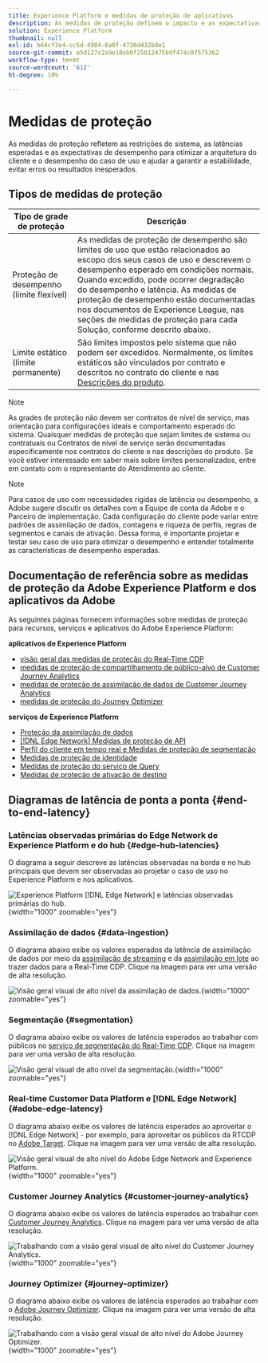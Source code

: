 ```yaml
---
title: Experience Platform e medidas de proteção de aplicativos
description: As medidas de proteção definem o impacto e as expectativas de desempenho dos componentes e serviços na Adobe Experience Platform e em Aplicativos da Adobe
solution: Experience Platform
thumbnail: null
exl-id: b64cf3e4-cc5d-4984-8a0f-4736d432b8e1
source-git-commit: a5d127c2a9e18ebbf25012475b9f474c07575362
workflow-type: tm+mt
source-wordcount: '612'
ht-degree: 10%

---
```



# Medidas de proteção

As medidas de proteção refletem as restrições do sistema, as latências esperadas e as expectativas de desempenho para otimizar a arquitetura do cliente e o desempenho do caso de uso e ajudar a garantir a estabilidade, evitar erros ou resultados inesperados.

## Tipos de medidas de proteção

| Tipo de grade de proteção | Descrição |
|---|---|
| Proteção de desempenho (limite flexível) | As medidas de proteção de desempenho são limites de uso que estão relacionados ao escopo dos seus casos de uso e descrevem o desempenho esperado em condições normais. Quando excedido, pode ocorrer degradação do desempenho e latência. As medidas de proteção de desempenho estão documentadas nos documentos de Experience League, nas seções de medidas de proteção para cada Solução, conforme descrito abaixo. |
| Limite estático (limite permanente) | São limites impostos pelo sistema que não podem ser excedidos. Normalmente, os limites estáticos são vinculados por contrato e descritos no contrato do cliente e nas [Descrições do produto](https://helpx.adobe.com/br/legal/product-descriptions.html). |

>[!NOTE]
>
> As grades de proteção não devem ser contratos de nível de serviço, mas orientação para configurações ideais e comportamento esperado do sistema. Quaisquer medidas de proteção que sejam limites de sistema ou contratuais ou Contratos de nível de serviço serão documentadas especificamente nos contratos do cliente e nas descrições do produto. Se você estiver interessado em saber mais sobre limites personalizados, entre em contato com o representante do Atendimento ao cliente.

>[!NOTE]
>
> Para casos de uso com necessidades rígidas de latência ou desempenho, a Adobe sugere discutir os detalhes com a Equipe de conta da Adobe e o Parceiro de implementação. Cada configuração do cliente pode variar entre padrões de assimilação de dados, contagens e riqueza de perfis, regras de segmentos e canais de ativação. Dessa forma, é importante projetar e testar seu caso de uso para otimizar o desempenho e entender totalmente as características de desempenho esperadas.

## Documentação de referência sobre as medidas de proteção da Adobe Experience Platform e dos aplicativos da Adobe

As seguintes páginas fornecem informações sobre medidas de proteção para recursos, serviços e aplicativos do Adobe Experience Platform:

**aplicativos de Experience Platform**

* [visão geral das medidas de proteção do Real-Time CDP](https://experienceleague.adobe.com/docs/experience-platform/rtcdp/guardrails/overview.html?lang=pt-BR)
* [medidas de proteção de compartilhamento de público-alvo de Customer Journey Analytics](https://experienceleague.adobe.com/docs/analytics-platform/using/cja-components/audiences/publish.html?lang=pt-BR#latency)
* [medidas de proteção de assimilação de dados de Customer Journey Analytics](https://experienceleague.adobe.com/docs/experience-platform/sources/connectors/adobe-applications/analytics.html?lang=pt-BR#what-is-the-expected-latency-for-analytics-data-on-platform%3F)
* [medidas de proteção do Journey Optimizer](https://experienceleague.adobe.com/docs/journey-optimizer/using/get-started/guardrails.html?lang=pt-BR)

**serviços de Experience Platform**

* [Proteção da assimilação de dados](https://experienceleague.adobe.com/docs/experience-platform/ingestion/guardrails.html?lang=pt-BR)
* [[!DNL Edge Network] Medidas de proteção de API](https://experienceleague.adobe.com/docs/experience-platform/edge-network-server-api/guardrails.html?lang=pt-BR)
* [Perfil do cliente em tempo real e Medidas de proteção de segmentação](https://experienceleague.adobe.com/docs/experience-platform/profile/guardrails.html?lang=pt-BR)
* [Medidas de proteção de identidade](https://experienceleague.adobe.com/docs/experience-platform/identity/guardrails.html?lang=pt-BR)
* [Medidas de proteção do serviço de Query](https://experienceleague.adobe.com/docs/experience-platform/query/guardrails.html?lang=pt-BR)
* [Medidas de proteção de ativação de destino](https://experienceleague.adobe.com/docs/experience-platform/destinations/guardrails.html?lang=pt-BR)

## Diagramas de latência de ponta a ponta {#end-to-end-latency}

### Latências observadas primárias do Edge Network de Experience Platform e do hub {#edge-hub-latencies}

O diagrama a seguir descreve as latências observadas na borda e no hub principais que devem ser observadas ao projetar o caso de uso no Experience Platform e nos aplicativos.

![Experience Platform [!DNL Edge Network] e latências observadas primárias do hub.](/help/blueprints/experience-platform/deployment/assets/aep_edge_hub_latency_v1.svg "Edge Network de Experience Platform e latências observadas primárias de hub"){width="1000" zoomable="yes"}

### Assimilação de dados {#data-ingestion}

O diagrama abaixo exibe os valores esperados da latência de assimilação de dados por meio da [assimilação de streaming](https://experienceleague.adobe.com/docs/experience-platform/ingestion/streaming/overview.html?lang=pt-BR) e da [assimilação em lote](https://experienceleague.adobe.com/docs/experience-platform/ingestion/batch/getting-started.html?lang=pt-BR) ao trazer dados para a Real-Time CDP. Clique na imagem para ver uma versão de alta resolução.

![Visão geral visual de alto nível da assimilação de dados.](/help/blueprints/experience-platform/deployment/assets/aep_data_flow_guardrails.svg "Visão geral visual de alto nível da assimilação de dados e valores de latência"){width="1000" zoomable="yes"}

### Segmentação {#segmentation}

O diagrama abaixo exibe os valores de latência esperados ao trabalhar com públicos no [serviço de segmentação do Real-Time CDP](https://experienceleague.adobe.com/docs/experience-platform/segmentation/home.html?lang=pt-BR). Clique na imagem para ver uma versão de alta resolução.

![Visão geral visual de alto nível da segmentação.](/help/blueprints/experience-platform/deployment/assets/segmentation_guardrails.svg "Visão geral visual de alto nível da segmentação e valores de latência"){width="1000" zoomable="yes"}

### Real-time Customer Data Platform e [!DNL Edge Network] {#adobe-edge-latency}

O diagrama abaixo exibe os valores de latência esperados ao aproveitar o [!DNL Edge Network] - por exemplo, para aproveitar os públicos da RTCDP no [Adobe Target](https://experienceleague.adobe.com/docs/experience-platform/destinations/catalog/personalization/adobe-target-connection.html?lang=pt-BR). Clique na imagem para ver uma versão de alta resolução.

![Visão geral visual de alto nível do Adobe Edge Network and Experience Platform.](/help/blueprints/experience-platform/deployment/assets/RTCDP_Edge_guardrails.svg "Exportar audiências para visão geral visual de alto nível e latência do Adobe Target"){width="1000" zoomable="yes"}

### Customer Journey Analytics    {#customer-journey-analytics}

O diagrama abaixo exibe os valores de latência esperados ao trabalhar com [Customer Journey Analytics](https://experienceleague.adobe.com/docs/analytics-platform/using/cja-overview/cja-overview.html?lang=pt-BR). Clique na imagem para ver uma versão de alta resolução.

![Trabalhando com a visão geral visual de alto nível do Customer Journey Analytics.](/help/blueprints/experience-platform/deployment/assets/CJA_guardrails.svg "Trabalhando com valores de latência e visão geral visual de alto nível do Customer Journey Analytics"){width="1000" zoomable="yes"}

### Journey Optimizer   {#journey-optimizer}

O diagrama abaixo exibe os valores de latência esperados ao trabalhar com o [Adobe Journey Optimizer](https://experienceleague.adobe.com/docs/journey-optimizer/using/get-started/get-started.html?lang=pt-BR). Clique na imagem para ver uma versão de alta resolução.

![Trabalhando com a visão geral visual de alto nível do Adobe Journey Optimizer.](/help/blueprints/experience-platform/deployment/assets/AJO_guardrails.svg "Trabalhando com valores de latência e visão geral visual de alto nível do Adobe Journey Optimizer"){width="1000" zoomable="yes"}